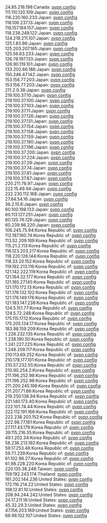 24.85.216.198:Canada: [ovpn config](vpn/24_85_216_198.ovpn)  
111.110.120.109:Japan: [ovpn config](vpn/111_110_120_109.ovpn)  
116.220.160.233:Japan: [ovpn config](vpn/116_220_160_233.ovpn)  
118.106.237.13:Japan: [ovpn config](vpn/118_106_237_13.ovpn)  
118.157.184.157:Japan: [ovpn config](vpn/118_157_184_157.ovpn)  
118.238.249.122:Japan: [ovpn config](vpn/118_238_249_122.ovpn)  
124.219.211.107:Japan: [ovpn config](vpn/124_219_211_107.ovpn)  
125.1.83.96:Japan: [ovpn config](vpn/125_1_83_96.ovpn)  
125.203.207.185:Japan: [ovpn config](vpn/125_203_207_185.ovpn)  
125.56.63.233:Japan: [ovpn config](vpn/125_56_63_233.ovpn)  
126.78.197.133:Japan: [ovpn config](vpn/126_78_197_133.ovpn)  
126.90.119.101:Japan: [ovpn config](vpn/126_90_119_101.ovpn)  
133.202.66.186:Japan: [ovpn config](vpn/133_202_66_186.ovpn)  
150.246.47.142:Japan: [ovpn config](vpn/150_246_47_142.ovpn)  
153.156.77.203:Japan: [ovpn config](vpn/153_156_77_203.ovpn)  
153.156.77.203:Japan: [ovpn config](vpn/153_156_77_203.ovpn)  
211.2.9.38:Japan: [ovpn config](vpn/211_2_9_38.ovpn)  
219.100.37.10:Japan: [ovpn config](vpn/219_100_37_10.ovpn)  
219.100.37.100:Japan: [ovpn config](vpn/219_100_37_100.ovpn)  
219.100.37.103:Japan: [ovpn config](vpn/219_100_37_103.ovpn)  
219.100.37.11:Japan: [ovpn config](vpn/219_100_37_11.ovpn)  
219.100.37.126:Japan: [ovpn config](vpn/219_100_37_126.ovpn)  
219.100.37.131:Japan: [ovpn config](vpn/219_100_37_131.ovpn)  
219.100.37.154:Japan: [ovpn config](vpn/219_100_37_154.ovpn)  
219.100.37.158:Japan: [ovpn config](vpn/219_100_37_158.ovpn)  
219.100.37.159:Japan: [ovpn config](vpn/219_100_37_159.ovpn)  
219.100.37.190:Japan: [ovpn config](vpn/219_100_37_190.ovpn)  
219.100.37.196:Japan: [ovpn config](vpn/219_100_37_196.ovpn)  
219.100.37.200:Japan: [ovpn config](vpn/219_100_37_200.ovpn)  
219.100.37.224:Japan: [ovpn config](vpn/219_100_37_224.ovpn)  
219.100.37.29:Japan: [ovpn config](vpn/219_100_37_29.ovpn)  
219.100.37.74:Japan: [ovpn config](vpn/219_100_37_74.ovpn)  
219.100.37.81:Japan: [ovpn config](vpn/219_100_37_81.ovpn)  
219.100.37.87:Japan: [ovpn config](vpn/219_100_37_87.ovpn)  
220.211.78.97:Japan: [ovpn config](vpn/220_211_78_97.ovpn)  
222.15.49.94:Japan: [ovpn config](vpn/222_15_49_94.ovpn)  
222.230.112.168:Japan: [ovpn config](vpn/222_230_112_168.ovpn)  
27.84.54.16:Japan: [ovpn config](vpn/27_84_54_16.ovpn)  
36.2.15.6:Japan: [ovpn config](vpn/36_2_15_6.ovpn)  
60.100.198.133:Japan: [ovpn config](vpn/60_100_198_133.ovpn)  
60.113.127.251:Japan: [ovpn config](vpn/60_113_127_251.ovpn)  
60.120.76.129:Japan: [ovpn config](vpn/60_120_76_129.ovpn)  
60.239.98.220:Japan: [ovpn config](vpn/60_239_98_220.ovpn)  
106.245.75.94:Korea Republic of: [ovpn config](vpn/106_245_75_94.ovpn)  
112.187.160.74:Korea Republic of: [ovpn config](vpn/112_187_160_74.ovpn)  
113.52.209.189:Korea Republic of: [ovpn config](vpn/113_52_209_189.ovpn)  
115.21.2.113:Korea Republic of: [ovpn config](vpn/115_21_2_113.ovpn)  
116.123.203.217:Korea Republic of: [ovpn config](vpn/116_123_203_217.ovpn)  
118.220.126.144:Korea Republic of: [ovpn config](vpn/118_220_126_144.ovpn)  
118.33.20.152:Korea Republic of: [ovpn config](vpn/118_33_20_152.ovpn)  
119.192.213.116:Korea Republic of: [ovpn config](vpn/119_192_213_116.ovpn)  
121.142.222.119:Korea Republic of: [ovpn config](vpn/121_142_222_119.ovpn)  
121.164.32.177:Korea Republic of: [ovpn config](vpn/121_164_32_177.ovpn)  
121.165.27.145:Korea Republic of: [ovpn config](vpn/121_165_27_145.ovpn)  
121.170.172.13:Korea Republic of: [ovpn config](vpn/121_170_172_13.ovpn)  
121.176.132.102:Korea Republic of: [ovpn config](vpn/121_176_132_102.ovpn)  
121.176.149.176:Korea Republic of: [ovpn config](vpn/121_176_149_176.ovpn)  
121.183.147.238:Korea Republic of: [ovpn config](vpn/121_183_147_238.ovpn)  
124.5.151.77:Korea Republic of: [ovpn config](vpn/124_5_151_77.ovpn)  
124.5.72.248:Korea Republic of: [ovpn config](vpn/124_5_72_248.ovpn)  
175.115.17.12:Korea Republic of: [ovpn config](vpn/175_115_17_12.ovpn)  
175.205.134.17:Korea Republic of: [ovpn config](vpn/175_205_134_17.ovpn)  
183.98.159.209:Korea Republic of: [ovpn config](vpn/183_98_159_209.ovpn)  
1.228.232.135:Korea Republic of: [ovpn config](vpn/1_228_232_135.ovpn)  
1.238.190.50:Korea Republic of: [ovpn config](vpn/1_238_190_50.ovpn)  
1.241.227.225:Korea Republic of: [ovpn config](vpn/1_241_227_225.ovpn)  
1.248.209.117:Korea Republic of: [ovpn config](vpn/1_248_209_117.ovpn)  
210.113.69.252:Korea Republic of: [ovpn config](vpn/210_113_69_252.ovpn)  
210.178.177.101:Korea Republic of: [ovpn config](vpn/210_178_177_101.ovpn)  
210.57.232.55:Korea Republic of: [ovpn config](vpn/210_57_232_55.ovpn)  
210.90.254.2:Korea Republic of: [ovpn config](vpn/210_90_254_2.ovpn)  
211.196.252.98:Korea Republic of: [ovpn config](vpn/211_196_252_98.ovpn)  
211.196.252.98:Korea Republic of: [ovpn config](vpn/211_196_252_98.ovpn)  
211.200.245.168:Korea Republic of: [ovpn config](vpn/211_200_245_168.ovpn)  
211.207.71.66:Korea Republic of: [ovpn config](vpn/211_207_71_66.ovpn)  
219.250.138.94:Korea Republic of: [ovpn config](vpn/219_250_138_94.ovpn)  
221.140.173.40:Korea Republic of: [ovpn config](vpn/221_140_173_40.ovpn)  
222.101.74.44:Korea Republic of: [ovpn config](vpn/222_101_74_44.ovpn)  
222.112.191.166:Korea Republic of: [ovpn config](vpn/222_112_191_166.ovpn)  
222.238.203.152:Korea Republic of: [ovpn config](vpn/222_238_203_152.ovpn)  
222.98.77.181:Korea Republic of: [ovpn config](vpn/222_98_77_181.ovpn)  
27.117.43.179:Korea Republic of: [ovpn config](vpn/27_117_43_179.ovpn)  
39.115.216.35:Korea Republic of: [ovpn config](vpn/39_115_216_35.ovpn)  
49.1.202.34:Korea Republic of: [ovpn config](vpn/49_1_202_34.ovpn)  
58.236.213.192:Korea Republic of: [ovpn config](vpn/58_236_213_192.ovpn)  
59.17.253.48:Korea Republic of: [ovpn config](vpn/59_17_253_48.ovpn)  
59.7.1.239:Korea Republic of: [ovpn config](vpn/59_7_1_239.ovpn)  
61.102.96.27:Korea Republic of: [ovpn config](vpn/61_102_96_27.ovpn)  
61.98.228.220:Korea Republic of: [ovpn config](vpn/61_98_228_220.ovpn)  
220.135.38.248:Taiwan: [ovpn config](vpn/220_135_38_248.ovpn)  
159.192.243.174:Thailand: [ovpn config](vpn/159_192_243_174.ovpn)  
161.202.144.236:United States: [ovpn config](vpn/161_202_144_236.ovpn)  
172.116.214.22:United States: [ovpn config](vpn/172_116_214_22.ovpn)  
198.12.81.10:United States: [ovpn config](vpn/198_12_81_10.ovpn)  
208.94.244.242:United States: [ovpn config](vpn/208_94_244_242.ovpn)  
24.17.211.18:United States: [ovpn config](vpn/24_17_211_18.ovpn)  
45.32.29.3:United States: [ovpn config](vpn/45_32_29_3.ovpn)  
47.156.203.169:United States: [ovpn config](vpn/47_156_203_169.ovpn)  
68.98.102.107:United States: [ovpn config](vpn/68_98_102_107.ovpn)  
